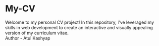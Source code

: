 # My-CV
Welcome to my personal CV project! In this repository, I've leveraged my skills in web development to create an interactive and visually appealing version of my curriculum vitae.
<br>
Author - Atul Kashyap
